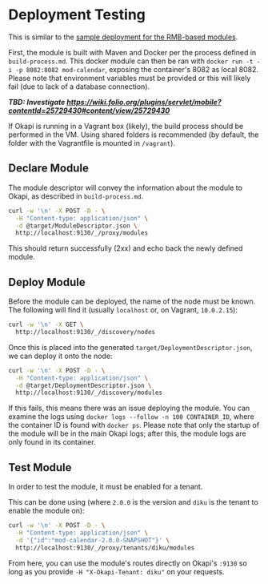 # Deployment Testing

This is similar to the
[sample deployment for the RMB-based modules](https://github.com/folio-org/folio-sample-modules/tree/master/hello-vertx).

First, the module is built with Maven and Docker per the process defined in `build-process.md`. This
docker module can then be ran with `docker run -t -i -p 8082:8082 mod-calendar`, exposing the
container's 8082 as local 8082. Please note that environment variables must be provided or this will
likely fail (due to lack of a database connection).

**_TBD: Investigate
https://wiki.folio.org/plugins/servlet/mobile?contentId=25729430#content/view/25729430_**

If Okapi is running in a Vagrant box (likely), the build process should be performed in the VM.
Using shared folders is recommended (by default, the folder with the Vagrantfile is mounted in
`/vagrant`).

## Declare Module

The module descriptor will convey the information about the module to Okapi, as described in
`build-process.md`.

```sh
curl -w '\n' -X POST -D - \
  -H "Content-type: application/json" \
  -d @target/ModuleDescriptor.json \
  http://localhost:9130/_/proxy/modules
```

This should return successfully (2xx) and echo back the newly defined module.

## Deploy Module

Before the module can be deployed, the name of the node must be known. The following will find it
(usually `localhost` or, on Vagrant, `10.0.2.15`):

```sh
curl -w '\n' -X GET \
  http://localhost:9130/_/discovery/nodes
```

Once this is placed into the generated `target/DeploymentDescriptor.json`, we can deploy it onto the
node:

```sh
curl -w '\n' -X POST -D - \
  -H "Content-type: application/json" \
  -d @target/DeploymentDescriptor.json \
  http://localhost:9130/_/discovery/modules
```

If this fails, this means there was an issue deploying the module. You can examine the logs using
`docker logs --follow -n 100 CONTAINER_ID`, where the container ID is found with `docker ps`. Please
note that only the startup of the module will be in the main Okapi logs; after this, the module logs
are only found in its container.

## Test Module

In order to test the module, it must be enabled for a tenant.

This can be done using (where `2.0.0` is the version and `diku` is the tenant to enable the module
on):

```sh
curl -w '\n' -X POST -D - \
  -H "Content-type: application/json" \
  -d '{"id":"mod-calendar-2.0.0-SNAPSHOT"}' \
  http://localhost:9130/_/proxy/tenants/diku/modules
```

From here, you can use the module's routes directly on Okapi's `:9130` so long as you provide
`-H "X-Okapi-Tenant: diku"` on your requests.
